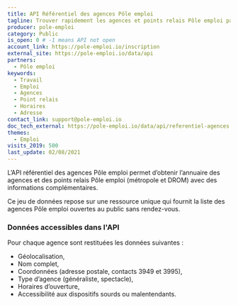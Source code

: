 ```yaml
---
title: API Référentiel des agences Pôle emploi
tagline: Trouver rapidement les agences et points relais Pôle emploi partout en France
producer: pole-emploi
category: Public
is_open: 0 # -1 means API not open
account_link: https://pole-emploi.io/inscription
external_site: https://pole-emploi.io/data/api
partners:
  - Pôle emploi
keywords:
  - Travail
  - Emploi
  - Agences
  - Point relais
  - Horaires
  - Adresse
contact_link: support@pole-emploi.io
doc_tech_external: https://pole-emploi.io/data/api/referentiel-agences
themes:
  - Emploi
visits_2019: 500
last_update: 02/08/2021
---
```


L’API référentiel des agences Pôle emploi permet d’obtenir l’annuaire des agences et des points relais Pôle emploi (métropole et DROM) avec des informations complémentaires.

Ce jeu de données repose sur une ressource unique qui fournit la liste des agences Pôle emploi ouvertes au public sans rendez-vous.

### Données accessibles dans l'API

Pour chaque agence sont restituées les données suivantes :

- Géolocalisation,
- Nom complet,
- Coordonnées (adresse postale, contacts 3949 et 3995),
- Type d’agence (généraliste, spectacle),
- Horaires d’ouverture,
- Accessibilité aux dispositifs sourds ou malentendants.
